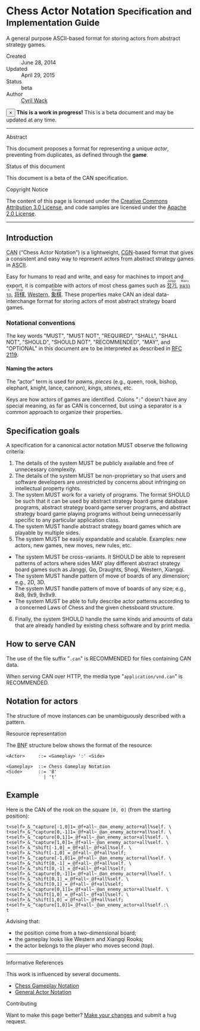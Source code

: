 # Chess Actor Notation <small>Specification and Implementation Guide</small>

A general purpose ASCII-based format for storing actors from abstract strategy games.

<dl class="dl-horizontal">
  <dt>Created</dt>
  <dd><time datetime="2014-06-28T01:23:45Z">June 28, 2014</time></dd>

  <dt>Updated</dt>
  <dd><time datetime="2015-04-29T23:42:34Z">April 29, 2015</time></dd>

  <dt>Status</dt>
  <dd>beta</dd>

  <dt>Author</dt>
  <dd><a rel="external author" href="https://plus.google.com/+CyrilWack">Cyril Wack</a></dd>
</dl>

<div class="alert alert-warning">
  <button type="button" class="close" data-dismiss="alert">&times;</button>
  <strong>This is a work in progress!</strong>
  This is a beta document and may be updated at any time.
</div>

***

<div class="sub-title">Abstract</div>

This document proposes a format for representing a unique _actor_, preventing from duplicates, as defined through the **game**.

<div class="sub-title">Status of this document</div>

This document is a beta of the CAN specification.

<div class="sub-title">Copyright Notice</div>

The content of this page is licensed under the [Creative Commons Attribution 3.0 License](//creativecommons.org/licenses/by/3.0/), and code samples are licensed under the [Apache 2.0 License](//www.apache.org/licenses/LICENSE-2.0).

***

## Introduction

<abbr title="Chess Actor Notation">CAN</abbr> (<q>Chess Actor Notation</q>) is a lightweight, [CGN](Chess-Gameplay-Notation)-based format that gives a consistent and easy way to represent actors from abstract strategy games in <abbr title="American Standard Code for Information Interchange">ASCII</abbr>.

Easy for humans to read and write, and easy for machines to import and export, it is compatible with actors of most chess games such as [<ruby lang="ko">장기<rt lang="en">Janggi</rt></ruby>](//en.wikipedia.org/wiki/Janggi), [<ruby lang="th">หมากรุก<rt lang="en">Makruk</rt></ruby>](//en.wikipedia.org/wiki/Makruk), [<ruby lang="ja">将棋<rt lang="en">Shogi</rt></ruby>](//en.wikipedia.org/wiki/Shogi), [Western](//en.wikipedia.org/wiki/Chess), [<ruby lang="zh">象棋<rt lang="en">Xiangqi</rt></ruby>](//en.wikipedia.org/wiki/Xiangqi).  These properties make CAN an ideal data-interchange format for storing actors of most abstract strategy board games.

### Notational conventions

The key words "MUST", "MUST NOT", "REQUIRED", "SHALL", "SHALL NOT", "SHOULD", "SHOULD NOT", "RECOMMENDED", "MAY", and "OPTIONAL" in this document are to be interpreted as described in [RFC 2119](//tools.ietf.org/html/rfc2119).

#### Naming the actors

The <q>actor</q> term is used for _pawns_, _pieces_ (e.g., queen, rook, bishop, elephant, knight, lance, cannon), _kings_, _stones_, etc.

Keys are how actors of games are identified.  Colons "`:`" doesn't have any special meaning, as far as CAN is concerned, but using a separator is a common approach to organize their properties.

## Specification goals

A specification for a canonical actor notation MUST observe the following criteria:

1. The details of the system MUST be publicly available and free of unnecessary complexity.
2. The details of the system MUST be non-proprietary so that users and software developers are unrestricted by concerns about infringing on intellectual property rights.
3. The system MUST work for a variety of programs.  The format SHOULD be such that it can be used by abstract strategy board game database programs, abstract strategy board game server programs, and abstract strategy board game playing programs without being unnecessarily specific to any particular application class.
4. The system MUST handle abstract strategy board games which are playable by multiple sides.
5. The system MUST be easily expandable and scalable.  Examples: new actors, new games, new moves, new rules, etc.
  * The system MUST be cross-variants.
    It SHOULD be able to represent patterns of actors where sides MAY play
    different abstract strategy board games such as Janggi, Go, Draughts, Shogi, Western, Xiangqi.
  * The system MUST handle pattern of move of boards of any dimension; e.g., 2D, 3D.
  * The system MUST handle pattern of move of boards of any size; e.g., 8x8, 9x9, 9x9x9.
  * The system MUST be able to fully describe actor patterns according to
    a concerned Laws of Chess and the given chessboard structure.
6. Finally, the system SHOULD handle the same kinds and amounts of data that are already handled by existing chess software and by print media.

## How to serve CAN

The use of the file suffix "`.can`" is RECOMMENDED for files containing CAN data.

When serving CAN over HTTP, the media type "`application/vnd.can`" is RECOMMENDED.

## <span id="resource">Notation for actors</span>

The structure of move instances can be unambiguously described with a pattern.

<div class="sub-title">Resource representation</div>

The <abbr title="Backus–Naur Form">BNF</abbr> structure below shows the format of the resource:

    <Actor>     ::= <Gameplay> ':' <Side>

    <Gameplay>  ::= Chess Gameplay Notation
    <Side>      ::= 'B'
                  | 't'

## Example

Here is the CAN of the rook on the square `[0, 0]` (from the starting position):

    t<self>_&_^capture[-1,0]1=_@f+all~_@an_enemy_actor+all%self. \
    t<self>_&_^capture[0,-1]1=_@f+all~_@an_enemy_actor+all%self. \
    t<self>_&_^capture[0,1]1=_@f+all~_@an_enemy_actor+all%self. \
    t<self>_&_^capture[1,0]1=_@f+all~_@an_enemy_actor+all%self. \
    t<self>_&_^shift[-1,0]_=_@f+all~_@f+all%self. \
    t<self>_&_^shift[-1,0]_=_@f+all~_@f+all%self; t<self>_&_^capture[-1,0]1=_@f+all~_@an_enemy_actor+all%self. \
    t<self>_&_^shift[0,-1]_=_@f+all~_@f+all%self. \
    t<self>_&_^shift[0,-1]_=_@f+all~_@f+all%self; t<self>_&_^capture[0,-1]1=_@f+all~_@an_enemy_actor+all%self. \
    t<self>_&_^shift[0,1]_=_@f+all~_@f+all%self. \
    t<self>_&_^shift[0,1]_=_@f+all~_@f+all%self; t<self>_&_^capture[0,1]1=_@f+all~_@an_enemy_actor+all%self. \
    t<self>_&_^shift[1,0]_=_@f+all~_@f+all%self. \
    t<self>_&_^shift[1,0]_=_@f+all~_@f+all%self; t<self>_&_^capture[1,0]1=_@f+all~_@an_enemy_actor+all%self.:\
    t

Advising that:

* the position come from a two-dimensional board;
* the gameplay looks like Western and Xiangqi Rooks;
* the actor belongs to the player who moves second (top).

***

<!-- div class="sub-title">See also</div>

* [An implementation in Ruby](//github.com/sashite/can.rb) -->

<div class="sub-title">Informative References</div>

This work is influenced by several documents.

* [Chess Gameplay Notation](Chess-Gameplay-Notation)
* [General Actor Notation](General-Actor-Notation)

<div class="sub-title">Contributing</div>

Want to make this page better?  [Make your changes](//github.com/sashite/open-standards.md/edit/master/docs/Chess-Actor-Notation.md) and submit a hug request.
